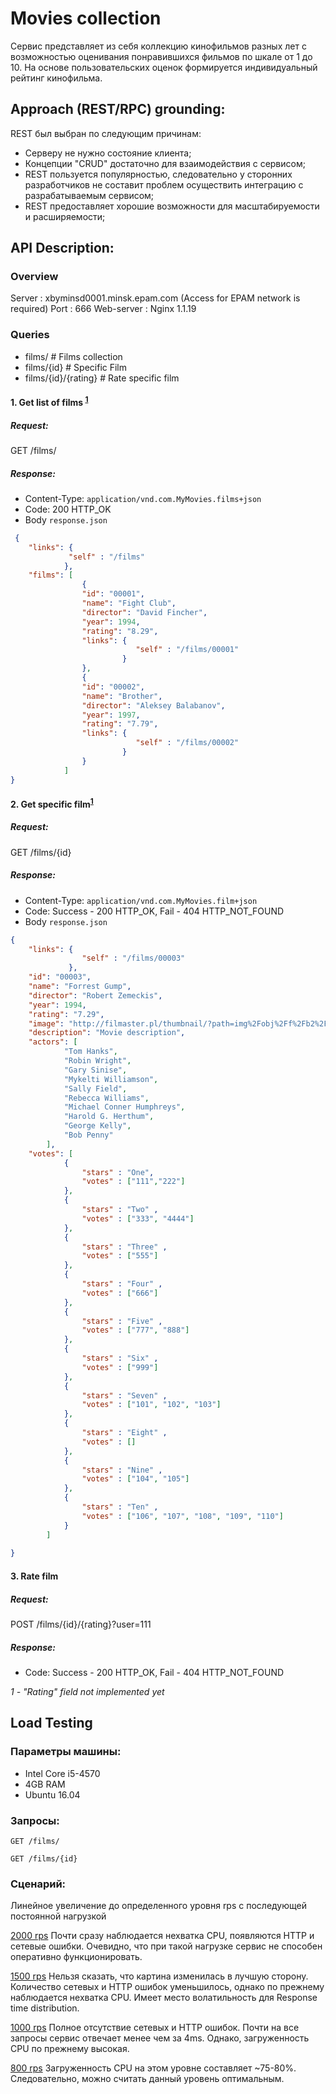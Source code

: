 # Movies collection
Сервис представляет из себя коллекцию кинофильмов разных лет с возможностью оценивания понравившихся фильмов по шкале от 1 до 10. На основе пользовательских оценок формируется индивидуальный рейтинг кинофильма.
## Approach (REST/RPC) grounding:
REST был выбран по следующим причинам:
- Cерверу не нужно состояние клиента;
- Концепции "CRUD" достаточно для взаимодействия с сервисом;
- REST пользуется популярностью, следовательно у сторонних разработчиков не составит проблем осуществить интеграцию с разрабатываемым сервисом; 
- REST предоставляет хорошие возможности для масштабируемости и расширяемости;

## API Description:
### Overview
Server : xbyminsd0001.minsk.epam.com (Access for EPAM network is required)
Port : 666
Web-server : Nginx 1.1.19


### Queries
- films/ 			# Films collection
- films/{id} 		# Specific Film
- films/{id}/{rating} # Rate specific film

#### 1. Get list of films <sup>[1](#footnote)</sup>
##### Request:
GET /films/
##### Response:
- Content-Type: `application/vnd.com.MyMovies.films+json`
- Code: 200 HTTP_OK
- Body `response.json`
```json
 {
	"links": {
			 "self" : "/films"
			},
    "films": [
                {
				"id": "00001",
                "name": "Fight Club",
				"director": "David Fincher",
                "year": 1994,
                "rating": "8.29",
				"links": {
							"self" : "/films/00001"
						 }
                },
                {
				"id": "00002",
                "name": "Brother",
				"director": "Aleksey Balabanov",
                "year": 1997,
                "rating": "7.79",
				"links": {
							"self" : "/films/00002"
						 }
                }
            ]
}
```
#### 2. Get specific film<sup>[1](#footnote)</sup>
##### Request:
GET /films/{id}
##### Response:
- Content-Type: `application/vnd.com.MyMovies.film+json`
- Code: Success - 200 HTTP_OK, Fail - 404 HTTP_NOT_FOUND
- Body `response.json`
```json
{	
	"links": {
				"self" : "/films/00003"
			 },
	"id": "00003",
    "name": "Forrest Gump",
	"director": "Robert Zemeckis",
    "year": 1994,
    "rating": "7.29",
    "image": "http://filmaster.pl/thumbnail/?path=img%2Fobj%2Ff%2Fb2%2F38%2Fforrest-gump.jpg&crop=center&size=180",
    "description": "Movie description",
	"actors": [
            "Tom Hanks",
            "Robin Wright",
            "Gary Sinise",
            "Mykelti Williamson",
            "Sally Field",
            "Rebecca Williams",
            "Michael Conner Humphreys",
            "Harold G. Herthum",
            "George Kelly",
            "Bob Penny"
        ],
	"votes": [
			{
				"stars" : "One",
				"votes" : ["111","222"]
			},
			{
				"stars" : "Two" ,
				"votes" : ["333", "4444"]
			},
			{
				"stars" : "Three" ,
				"votes" : ["555"]
			},
			{
				"stars" : "Four" ,
				"votes" : ["666"]
			},
			{
				"stars" : "Five" ,
				"votes" : ["777", "888"]
			},
			{
				"stars" : "Six" ,
				"votes" : ["999"]
			},
			{
				"stars" : "Seven" ,
				"votes" : ["101", "102", "103"]
			},
			{
				"stars" : "Eight" ,
				"votes" : []
			},
			{
				"stars" : "Nine" ,
				"votes" : ["104", "105"]
			},
			{
				"stars" : "Ten" ,
				"votes" : ["106", "107", "108", "109", "110"]
			}
		]
			
}
```
#### 3. Rate film
##### Request:
POST /films/{id}/{rating}?user=111
##### Response:
- Code: Success - 200 HTTP_OK, Fail - 404 HTTP_NOT_FOUND


<i><a name="footnote">1 - </a>"Rating" field not implemented yet</i>

## Load Testing
### Параметры машины:
- Intel Core i5-4570
- 4GB RAM
- Ubuntu 16.04

### Запросы:
```
GET /films/
```
```
GET /films/{id}
```
### Сценарий:
Линейное увеличение до определенного уровня rps с последующей постоянной нагрузкой

[2000 rps](https://overload.yandex.net/6202)
Почти сразу наблюдается нехватка CPU, появляются HTTP и сетевые ошибки. Очевидно, что при такой нагрузке сервис не способен оперативно функционировать.

[1500 rps](https://overload.yandex.net/6203)
Нельзя сказать, что картина изменилась в лучшую сторону. Количество сетевых и HTTP ошибок уменьшилось, однако по прежнему наблюдается нехватка CPU. Имеет место волатильность для Response time distribution.

[1000 rps](https://overload.yandex.net/6205)
Полное отсутствие сетевых и HTTP ошибок. Почти на все запросы сервис отвечает менее чем за 4ms. Однако, загруженность CPU по прежнему высокая.

[800 rps](https://overload.yandex.net/6206)
Загруженность CPU на этом уровне составляет ~75-80%. Следовательно, можно считать данный уровень оптимальным.

